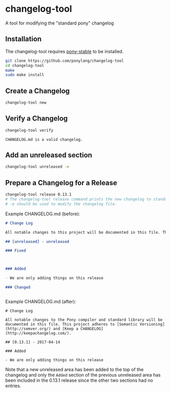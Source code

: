 # changelog-tool
A tool for modifying the "standard pony" changelog

## Installation
The changelog-tool requires [pony-stable](https://github.com/ponylang/pony-stable) to be installed.

```bash
git clone https://github.com/ponylang/changelog-tool
cd changelog-tool
make
sudo make install
```

## Create a Changelog
```bash
changelog-tool new
```

## Verify a Changelog
```bash
changelog-tool verify
```
```
CHANGELOG.md is a valid changelog.
```

## Add an unreleased section
```bash
changelog-tool unreleased -e
```

## Prepare a Changelog for a Release
```bash
changelog-tool release 0.13.1
# The changelog-tool release command prints the new changelog to standard output
# -e should be used to modify the changelog file.
```

Example CHANGELOG.md (before):
```markdown
# Change Log

All notable changes to this project will be documented in this file. This project adheres to [Semantic Versioning](http://semver.org/) and [Keep a CHANGELOG](http://keepachangelog.com/).

## [unreleased] - unreleased

### Fixed



### Added

- We are only adding things on this release

### Changed



```

Example CHANGELOG.md (after):
```
# Change Log

All notable changes to the Pony compiler and standard library will be documented in this file. This project adheres to [Semantic Versioning](http://semver.org/) and [Keep a CHANGELOG](http://keepachangelog.com/).

## [0.13.1] - 2017-04-14

### Added

- We are only adding things on this release

```

Note that a new unreleased area has been added to the top of the changelog and only the `Added` section of the previous unreleased area has been included in the 0.13.1 release since the other two sections had no entries.
